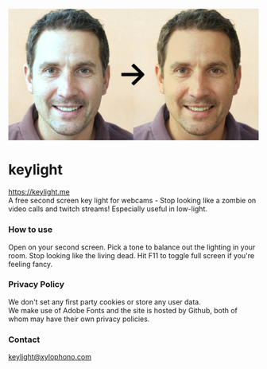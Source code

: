 ![](/docs/resources/opengraph.jpg "Keylight.me")

# keylight
https://keylight.me  
A free second screen key light for webcams - Stop looking like a zombie on video calls and twitch streams! Especially useful in low-light.

### How to use
Open on your second screen. Pick a tone to balance out the lighting in your room. Stop looking like the living dead. Hit F11 to toggle full screen if you're feeling fancy.

### Privacy Policy
We don't set any first party cookies or store any user data.  
We make use of Adobe Fonts and the site is hosted by Github, both of whom may have their own privacy policies.

### Contact
keylight@xylophono.com

